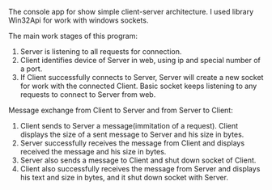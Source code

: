 The console app for show simple client-server architecture. I used library Win32Api for work with windows sockets. 

The main work stages of this program:
1. Server is listening to all requests for connection.
2. Client identifies device of Server in web, using ip and special number of a port.
3. If Client successfully connects to Server, Server will create a new socket for work with the connected Client. 
   Basic socket keeps listening to any requests to connect to Server from web.
   

Message exchange from Client to Server and from Server to Client:
1. Client sends to Server a message(immitation of a request). Client displays the size of a sent message to Server and his size in bytes.
2. Server successfully receives the message from Client and displays received the message and his size in bytes. 
3. Server also sends a message to Client and shut down socket of Client.
4. Client also successfully receives the message from Server and displays his text and size in bytes, and it shut down socket with Server.
